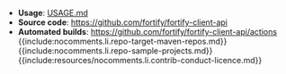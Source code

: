 * **Usage**: [USAGE.md](USAGE.md)
* **Source code**: https://github.com/fortify/fortify-client-api
* **Automated builds**: https://github.com/fortify/fortify-client-api/actions
{{include:nocomments.li.repo-target-maven-repos.md}}
{{include:nocomments.li.repo-sample-projects.md}}
{{include:resources/nocomments.li.contrib-conduct-licence.md}}